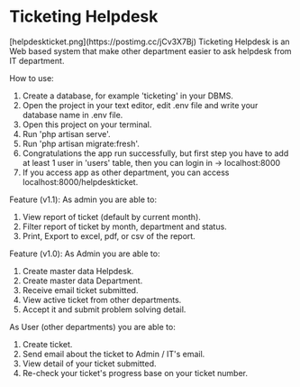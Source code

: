 <h1>Ticketing Helpdesk</h1>
[helpdeskticket.png](https://postimg.cc/jCv3X7Bj)
Ticketing Helpdesk is an Web based system that make other department easier to ask helpdesk from IT department.

How to use:
1. Create a database, for example 'ticketing' in your DBMS.
2. Open the project in your text editor, edit .env file and write your database name in .env file.
3. Open this project on your terminal.
4. Run 'php artisan serve'.
5. Run 'php artisan migrate:fresh'.
6. Congratulations the app run successfully, but first step you have to add at least 1 user in 'users' table, then you can login in -> localhost:8000
7. If you access app as other department, you can access localhost:8000/helpdeskticket.

Feature (v1.1):
As admin you are able to:
1. View report of ticket (default by current month).
2. Filter report of ticket by month, department and status.
3. Print, Export to excel, pdf, or csv of the report.

Feature (v1.0):
As Admin you are able to:
1. Create master data Helpdesk.
2. Create master data Department.
3. Receive email ticket submitted.
4. View active ticket from other departments.
5. Accept it and submit problem solving detail.

As User (other departments) you are able to:
1. Create ticket.
2. Send email about the ticket to Admin / IT's email.
3. View detail of your ticket submitted.
4. Re-check your ticket's progress base on your ticket number.

